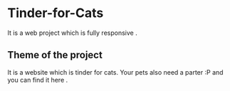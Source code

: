 # Tinder-for-Cats
It is a web project which is fully responsive .

## Theme of the project 
It is a website which is tinder for cats.
Your pets also need a parter :P 
and you can find it here .

